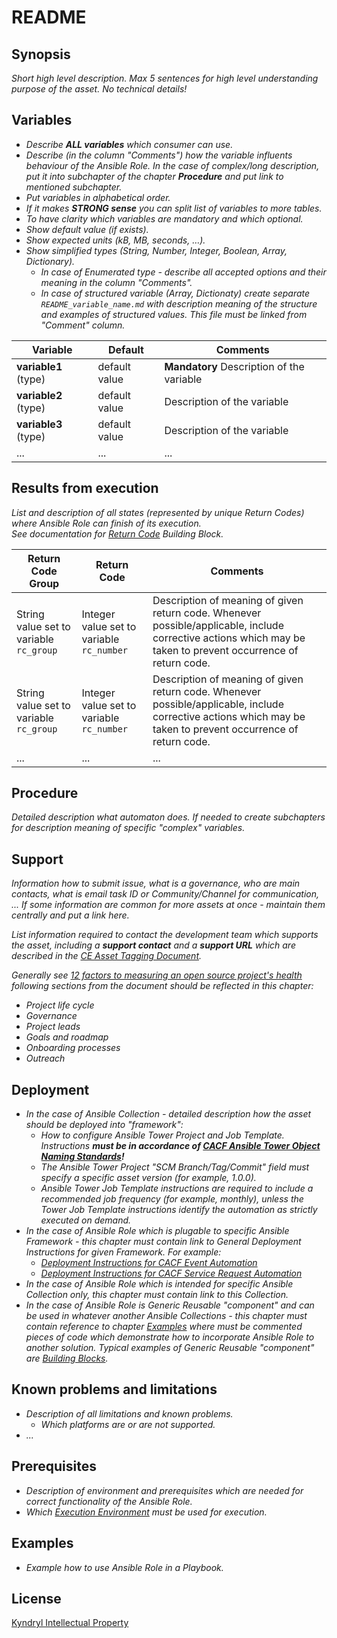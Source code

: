 # README

## Synopsis

_Short high level description. Max 5 sentences for high level understanding purpose of the asset. No technical details!_

## Variables

* _Describe **ALL variables** which consumer can use._
* _Describe (in the column "Comments") how the variable influents behaviour of the Ansible Role. In the case of complex/long description, put it into subchapter of the chapter **Procedure** and put link to mentioned subchapter._
* _Put variables in alphabetical order._
* _If it makes **STRONG sense** you can split list of variables to more tables._
* _To have clarity which variables are mandatory and which optional._
* _Show default value (if exists)._
* _Show expected units  (kB, MB, seconds, …)._
* _Show simplified types (String, Number, Integer, Boolean, Array, Dictionary)._
  * _In case of Enumerated type - describe all accepted options and their meaning in the column "Comments"._
  * _In case of structured variable (Array, Dictionaty) create separate `README_variable_name.md` with description meaning of the structure and examples of structured values. This file must be linked from "Comment" column._

Variable | Default| Comments
----------|-----------------|--------
**variable1** (type) | default value| **Mandatory** Description of the variable
**variable2** (type) | default value| Description of the variable
**variable3** (type) | default value| Description of the variable
... | ... |  ...

## Results from execution

_List and description of all states (represented by unique Return Codes) where Ansible Role can finish of its execution._<br>
_See documentation for [Return Code](https://github.kyndryl.net/Continuous-Engineering/ansible_role_returncode/) Building Block._

Return Code Group | Return Code | Comments
----------|--------------|---------
String value set to variable `rc_group` | Integer value set to variable `rc_number` |  Description of meaning of given return code. Whenever possible/applicable, include corrective actions which may be taken to prevent occurrence of return code.
String value set to variable `rc_group` | Integer value set to variable `rc_number` |  Description of meaning of given return code. Whenever possible/applicable, include corrective actions which may be taken to prevent occurrence of return code.
... | ... |  ...

## Procedure

_Detailed description what automaton does._
_If needed to create subchapters for description meaning of specific "complex" variables._

## Support

_Information how to submit issue, what is a governance, who are main contacts, what is email task ID or Community/Channel for communication, ..._
_If some information are common for more assets at once - maintain them centrally and put a link here._

_List information required to contact the development team which supports the asset, including a **support contact** and a **support URL** which are described in the [CE Asset Tagging Document](https://github.kyndryl.net/Continuous-Engineering/CE-Documentation/blob/master/Asset%20Lifecycle%20Management/Asset_Tagging.md#development-team)._

_Generally see [12 factors to measuring an open source project's health](https://www.redhat.com/en/blog/12-factors-measuring-open-source-projects-health) following sections from the document should be reflected in this chapter:_

* _Project life cycle_
* _Governance_
* _Project leads_
* _Goals and roadmap_
* _Onboarding processes_
* _Outreach_

## Deployment

* _In the case of Ansible Collection - detailed description how the asset should be deployed into "framework":_
  * _How to configure Ansible Tower Project and Job Template. Instructions **must be in accordance of [CACF Ansible Tower Object Naming Standards](https://github.kyndryl.net/Continuous-Engineering/TWPs/tree/master/CACF%20Ansible%20Tower%20Object%20Naming%20Standards)!**_
  * _The Ansible Tower Project "SCM Branch/Tag/Commit" field must specify a specific asset version (for example, 1.0.0)._
  * _Ansible Tower Job Template instructions are required to include a recommended job frequency (for example, monthly), unless the Tower Job Template instructions identify the automation as strictly executed on demand._
* _In the case of Ansible Role which is plugable to specific Ansible Framework - this chapter must contain link to General Deployment Instructions for given Framework. For example:_
  * _[Deployment Instructions for CACF Event Automation](https://continuous-engineering.eu-de.mybluemix.net/markdown/Continuous-Engineering%2FCACM_Automation_Services%2Fhowto-deploy-new-ansible-automation.md)_
  * _[Deployment Instructions for CACF Service Request Automation](https://github.kyndryl.net/Continuous-Engineering/CE-Documentation/tree/master/Community%20Guidelines/Ansible%20Guides/SRA%20Guides)_
* _In the case of Ansible Role which is intended for specific Ansible Collection only, this chapter must contain link to this Collection._
* _In the case of Ansible Role is Generic Reusable "component" and can be used in whatever another Ansible Collections - this chapter must contain reference to chapter [Examples](#examples) where must be commented pieces of code which demonstrate how to incorporate Ansible Role to another solution. Typical examples of Generic Reusable "component" are [Building Blocks](https://github.kyndryl.net/Continuous-Engineering/CE-Documentation/blob/master/Community%20Guidelines/Ansible%20Guides/Development%20Standards/BuildingBlocks.md)._

## Known problems and limitations

* _Description of all limitations and known problems._
  * _Which platforms are or are not supported._
* _..._

## Prerequisites

* _Description of environment and prerequisites which are needed for correct functionality of the Ansible Role._
* _Which [Execution Environment](./General_Development_Rules.md#dependencies-to-kyndrylcustomer-ansible-tower-environment) must be used for execution._

## Examples

* _Example how to use Ansible Role in a Playbook._

## License

[Kyndryl Intellectual Property](https://github.kyndryl.net/Continuous-Engineering/CE-Documentation/blob/master/files/LICENSE.md)

